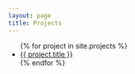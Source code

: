```yaml
---
layout: page
title: Projects
---
```


<ul>
{% for project in site.projects %}
  <li><a href="{{ project.url }}">{{ project.title }}</a></li>
{% endfor %}
</ul>

